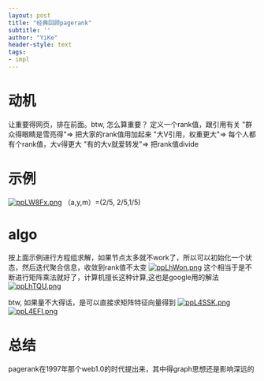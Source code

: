 ```yaml
---
layout: post
title: "经典回顾pagerank"
subtitle: ''
author: "YiKe"
header-style: text
tags:
- impl
---
```

# 动机
让重要得网页，排在前面。btw, 怎么算重要？
定义一个rank值，跟引用有关
"群众得眼睛是雪亮得"=> 把大家的rank值用加起来
"大V引用，权重更大"=> 每个人都有个rank值，大v得更大
"有的大v就爱转发"=> 把rank值divide

# 示例
[![ppLW8Fx.png](https://s1.ax1x.com/2023/04/11/ppLW8Fx.png)](https://imgse.com/i/ppLW8Fx)
（a,y,m）=(2/5, 2/5,1/5)
# algo
按上面示例进行方程组求解，如果节点太多就不work了，所以可以初始化一个状态，然后迭代聚合信息，收敛到rank值不太变
[![ppLhWon.png](https://s1.ax1x.com/2023/04/11/ppLhWon.png)](https://imgse.com/i/ppLhWon)
这个相当于是不断进行矩阵乘法就好了，计算机擅长这种计算,这也是google用的解法
[![ppLhTQU.png](https://s1.ax1x.com/2023/04/11/ppLhTQU.png)](https://imgse.com/i/ppLhTQU)


btw, 如果量不大得话，是可以直接求矩阵特征向量得到
[![ppL4SSK.png](https://s1.ax1x.com/2023/04/11/ppL4SSK.png)](https://imgse.com/i/ppL4SSK)
[![ppL4EFI.png](https://s1.ax1x.com/2023/04/11/ppL4EFI.png)](https://imgse.com/i/ppL4EFI)


# 总结
pagerank在1997年那个web1.0的时代提出来，其中得graph思想还是影响深远的